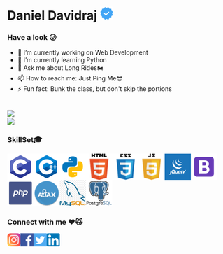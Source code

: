# Daniel Davidraj <img align="" src="verified.png" height="30px" width="30px">
### Have a look 😜
- 🔭 I’m currently working on Web Development
- 🌱 I’m currently learning Python
- 💬 Ask me about Long Rides🏍️
- 📫 How to reach me: Just Ping Me😎
- ⚡ Fun fact: Bunk the class, but don't skip the portions 
<br>
<a href="https://github.com/danieldavidraj/danieldavidraj/">
  <img align="center" src="https://github-readme-stats.vercel.app/api?username=danieldavidraj&show_icons=true&bg_color=45,641E16,FF0000&text_color=fff&title_color=fff&include_all_commits=true&line_height=24&custom_title=My Github" />
</a><br>
<a href="https://github.com/danieldavidraj/danieldavidraj/">
  <img align="center" src="https://github-readme-stats.vercel.app/api/top-langs/?username=danieldavidraj&langs_count=10&layout=compact&bg_color=135,FF0000,641E16&text_color=fff&title_color=fff&card_width=445&custom_title=Languages you can see here" />
</a>

### SkillSet🎓
<img align="left" src="c.svg" height="60px" width="60px" />
<img align="left" src="c++.svg" height="60px" width="60px" />
<img align="left" src="python.svg" height="60px" width="60px" />
<img align="left" src="html.png" height="60px" width="60px" />
<img align="left" src="css.png" height="60px" width="60px" />
<img align="left" src="js.png" height="60px" width="60px" />
<img align="left" src="jquery.png" height="60px" width="60px" />
<img align="left" src="bootstrap.png" height="60px" width="60px" />
<img align="left" src="php.png" height="60px" width="60px" />
<img align="left" src="ajax.jpg" height="60px" width="60px" />
<img align="left" src="mysql.png" height="60px" width="60px" />
<img src="postgresql.png" height="60px" width="60px" />

### Connect with me ♥️😼
<a href="https://www.instagram.com/daniel_davidraj_/">
  <img align="left" src="instagram.svg" height="30px" width="30px" />
</a>
<a href="https://www.facebook.com/daniel.davidraj.9">
  <img align="left" src="facebook.svg" height="30px" width="30px" />
</a>
<a href="https://twitter.com/DanielDavidraj2">
  <img align="left" src="twitter.svg" height="30px" width="30px" />
</a>
<a href="https://www.linkedin.com/in/daniel-davidraj-41058a18a/">
  <img align="left" src="linkedin.svg" height="30px" width="30px" />
</a>
